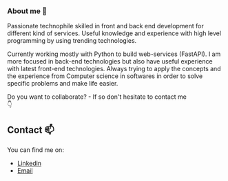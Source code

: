 ### About me 👋

Passionate technophile   skilled in front and back end development for different kind of services.
Useful knowledge and experience with high level programming by using trending technologies.

Currently working mostly with Python to build web-services (FastAPI). I am more focused in back-end technologies but also have useful experience with latest front-end technologies.
Always trying to apply the concepts and the experience from Computer science in softwares in order to solve specific problems and make life easier.

Do you want to collaborate? - If so don't hesitate to contact me <br/>
 :point_down:


## Contact 📫
You can find me on:
* [Linkedin](https://www.linkedin.com/in/valon-januzaj-b02692187/)
* [Email](mailto:valon.januzaj98@gmail.com)


